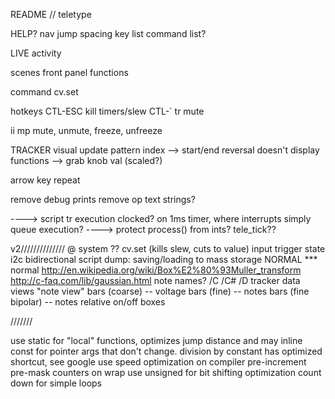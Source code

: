 README  // teletype

HELP?
	nav jump spacing
	key list
	command list?

LIVE
	activity

scenes
	front panel functions

command
	cv.set

hotkeys
	CTL-ESC kill timers/slew
	CTL-` tr mute

ii
	mp mute, unmute, freeze, unfreeze

TRACKER
	visual
		update pattern index
		--> start/end reversal doesn't display
	functions
		--> grab knob val (scaled?)

arrow key repeat

remove debug prints
remove op text strings?


----> script tr execution clocked? on 1ms timer, where interrupts simply queue execution?
----> protect process() from ints? tele_tick??

v2//////////////
@ system ??
cv.set (kills slew, cuts to value)
input trigger state
i2c bidirectional
script dump: saving/loading to mass storage
NORMAL *** normal http://en.wikipedia.org/wiki/Box%E2%80%93Muller_transform
		http://c-faq.com/lib/gaussian.html
note names?
	/C /C# /D
tracker data views
	"note view"
	bars (coarse) -- voltage
	bars (fine) -- notes
	bars (fine bipolar) -- notes relative
	on/off boxes

///////

use static for "local" functions, optimizes jump distance and may inline
const for pointer args that don't change.
division by constant has optimized shortcut, see google
use speed optimization on compiler
pre-increment
pre-mask counters on wrap
use unsigned for bit shifting optimization
count down for simple loops
